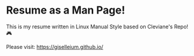# Resume as a Man Page!

This is my resume written in Linux Manual Style based on Cleviane's Repo! 🎮

Please visit: https://giselleium.github.io/
